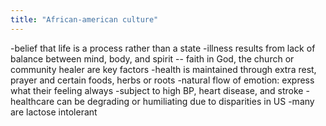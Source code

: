```yaml
---
title: "African-american culture"
---
```

-belief that life is a process rather than a state
-illness results from lack of balance between mind, body, and spirit -- faith in God, the church or community healer are key factors
-health is maintained through extra rest, prayer and certain foods, herbs or roots
-natural flow of emotion: express what their feeling always
-subject to high BP, heart disease, and stroke
-healthcare can be degrading or humiliating due to disparities in US
-many are lactose intolerant

